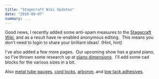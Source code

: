 ```yaml
---
title: "Stagecraft Wiki Updates"
date: "2010-08-07"
summary: ...
---
```


Good news, I recently added some anti-spam measures to the [Stagecraft Wiki](http://wiki.scenic-shop.com), and as a result have re-enabled anonymous editing.  This means you don't need to login to share your brilliant ideas!  (Hint, hint)

I've also added a few more pages.  Our upcoming show has a grand piano, so I've thrown some research up at [piano dimensions](http://www.scenic-shop.com/wiki/index.php/Piano_Dimensions).  I'll add some cad blocks for the various sizes in a bit.

Also [metal tube gauges](http://www.scenic-shop.com/wiki/index.php/Metal_Tube_Gauges), [cord locks](http://www.scenic-shop.com/wiki/index.php/Cord_Lock), [arboron](http://www.scenic-shop.com/wiki/index.php/Arboron), and [low tack adhesives](http://www.scenic-shop.com/wiki/index.php/Low_Tack_Adhesive).
